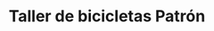 ---
title: "Taller de bicicletas Patrón"
url: /valladolid/taller-de-bicicletas-patron/
shop: Fahrrad
---